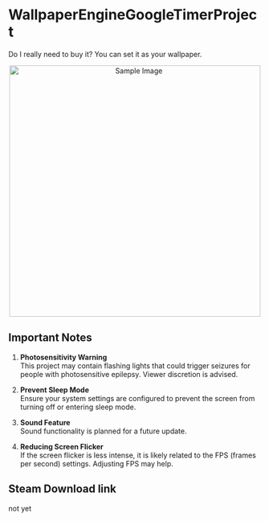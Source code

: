 # WallpaperEngineGoogleTimerProject
Do I really need to buy it? You can set it as your wallpaper.

<div align="center">
  <img src="./googleTimerWallpaperEngine.gif" alt="Sample Image" width="500" />
</div>

## Important Notes
1. **Photosensitivity Warning**  
   This project may contain flashing lights that could trigger seizures for people with photosensitive epilepsy. Viewer discretion is advised.

2. **Prevent Sleep Mode**  
   Ensure your system settings are configured to prevent the screen from turning off or entering sleep mode.

3. **Sound Feature**  
   Sound functionality is planned for a future update.

4. **Reducing Screen Flicker**  
   If the screen flicker is less intense, it is likely related to the FPS (frames per second) settings. Adjusting FPS may help.


## Steam Download link
not yet
